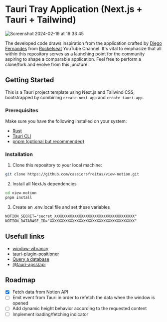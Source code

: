 # Tauri Tray Application (Next.js + Tauri + Tailwind)

![Screenshot 2024-02-19 at 19 33 45](https://github.com/cassiorsfreitas/view-notion/assets/8185819/8ffddac9-5ccd-4fef-9b7c-b4ea7ec5b6bc)

The developed code draws inspiration from the application crafted by [Diego Fernandes](https://github.com/diego3g) from [Rocketseat](https://youtu.be/lhkCa_v1buk?si=dSC1VQKfowLG54xp) YouTube Channel. It's vital to emphasize that all within this repository serves as a launching point for the community aspiring to shape a comparable application. Feel free to perform a clone/fork and evolve from this juncture.


## Getting Started

This is a Tauri project template using Next.js and Tailwind CSS, bootstrapped by combining `create-next-app` and `create tauri-app`.

### Prerequisites

Make sure you have the following installed on your system:

- [Rust](https://www.rust-lang.org/)
- [Tauri CLI](https://tauri.app/v1/api/cli/)
- [pnpm (optional but recommended)](https://pnpm.io/installation)

### Installation

1. Clone this repository to your local machine:

```bash
git clone https://github.com/cassiorsfreitas/view-notion.git
```

2. Install all NextJs dependencies 
```bash
cd view-notion
pnpm install
```
3. Create an .env.local file and set these variables
```.md
NOTION_SECRET="secret_XXXXXXXXXXXXXXXXXXXXXXXXXXXXXXXXXXXX"
NOTION_DATABASE_ID="XXXXXXXXXXXXXXXXXXXXXXXXXXXXXXXXXXXXXX"
```

## Usefull links
- [window-vibrancy](https://github.com/tauri-apps/window-vibrancy)
- [tauri-plugin-positioner](https://github.com/tauri-apps/tauri-plugin-positioner)
- [Query a database](https://developers.notion.com/reference/post-database-query)
- [@tauri-apss/api](https://tauri.app/v1/api/js/)

## Roadmap
- [x] Fetch data from Notion API
- [ ] Emit event from Tauri in order to refetch the data when the window is opened
- [ ] Add dynamic height behavior according to the requested content
- [ ] Implement loading/fetching indicator
